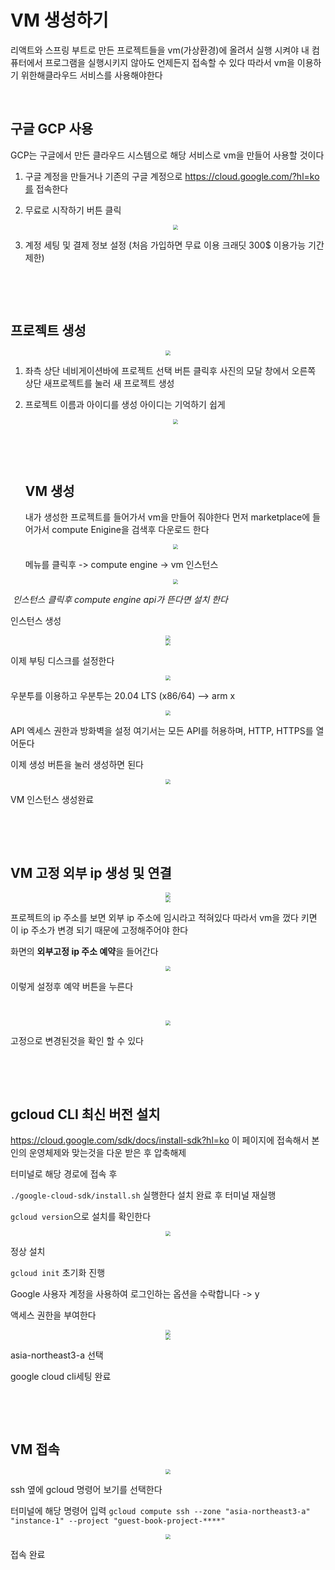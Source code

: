 # VM 생성하기

리액트와 스프링 부트로 만든 프로젝트들을 vm(가상환경)에 올려서 실행 시켜야 내 컴퓨터에서 프로그램을 실행시키지 않아도 언제든지 접속할 수 있다 따라서 vm을 이용하기 위한해클라우드 서비스를 사용해야한다

&nbsp;

## 구글 GCP 사용

GCP는 구글에서 만든 클라우드 시스템으로 해당 서비스로 vm을 만들어 사용할 것이다

1. 구글 계정을 만들거나 기존의 구글 계정으로 https://cloud.google.com/?hl=ko를 접속한다

2. 무료로 시작하기 버튼 클릭

   <center>
   <img src="https://github.com/Minnnning/minnnning.github.io/assets/80758613/767ce6f0-1e6e-4d5e-9f38-97ea23c79662" style="zoom:50%;">
   </center>

3. 계정 세팅 및 결제 정보 설정 (처음 가입하면 무료 이용 크래딧 300$ 이용가능 기간제한)

&nbsp;

&nbsp;

## 프로젝트 생성

<center>
<img src="https://github.com/Minnnning/minnnning.github.io/assets/80758613/169eec44-d82f-4ea8-9af9-3bf52c9c8075" style="zoom:50%;">
</center>

1. 좌측 상단 네비게이션바에 프로젝트 선택 버튼 클릭후 사진의 모달 창에서 오른쪽 상단 새프로젝트를 눌러 새 프로젝트 생성

2. 프로젝트 이름과 아이디를 생성 아이디는 기억하기 쉽게

   <center>
   <img src="https://github.com/Minnnning/minnnning.github.io/assets/80758613/ad67ba7f-e13f-44c5-a9df-8111ba136418" style="zoom:50%;">
   </center>

   &nbsp;

   &nbsp;

   ## VM 생성

   내가 생성한 프로젝트를 들어가서 vm을 만들어 줘야한다 먼저 marketplace에 들어가서 compute Enigine을 검색후 다운로드 한다

   <center>
   <img src="https://github.com/Minnnning/minnnning.github.io/assets/80758613/d5f02f34-cf45-4e26-a991-76da52680bcd" style="zoom:50%;">
   </center>

   메뉴를 클릭후 -> compute engine -> vm 인스턴스

   <center>
   <img src="https://github.com/Minnnning/minnnning.github.io/assets/80758613/b160e5e8-71d9-4657-8710-b0dfd7708d5c" style="zoom:50%;">
   </center>

​	*인스턴스 클릭후 compute engine api가 뜬다면 설치 한다*

인스턴스 생성

<center>
<img src="https://github.com/Minnnning/minnnning.github.io/assets/80758613/b01cafc0-f942-49be-9d1b-fd8119a302cf" style="zoom:50%;">
</center>

<center>
<img src="https://github.com/Minnnning/minnnning.github.io/assets/80758613/a682199e-9d41-4545-9d18-e810cad6bf9d" style="zoom:50%;">
</center>

이제 부팅 디스크를 설정한다

<center>
<img src="https://github.com/Minnnning/minnnning.github.io/assets/80758613/fe5904a5-6b38-4122-8600-b8d639e9dca2" style="zoom:50%;">
</center>

우분투를 이용하고 우분투는 20.04 LTS (x86/64) --> arm x

<center>
<img src="https://github.com/Minnnning/minnnning.github.io/assets/80758613/ef5d9705-eeca-4ecb-8956-df651fbf265a" style="zoom:50%;">
</center>

API 엑세스 권한과 방화벽을 설정 여기서는 모든 API를 허용하며, HTTP, HTTPS를 열어둔다

이제 생성 버튼을 눌러 생성하면 된다

<center>
<img src="https://github.com/Minnnning/minnnning.github.io/assets/80758613/370c7dfd-4198-4f49-a917-37455959b5a6" style="zoom:50%;">
</center>

VM 인스턴스 생성완료

&nbsp;

&nbsp;

## VM 고정 외부 ip 생성 및 연결

<center>
<img src="https://github.com/Minnnning/minnnning.github.io/assets/80758613/737b725e-b569-4076-b941-695a2b8c4afc" style="zoom:50%;">
</center>

<center>
<img src="https://github.com/Minnnning/minnnning.github.io/assets/80758613/ee1742fb-cdbc-415f-b2b0-a9cdfde850f3" style="zoom:50%;">
</center>

프로젝트의 ip 주소를 보면 외부 ip 주소에 임시라고 적혀있다 따라서 vm을 껐다 키면 이 ip 주소가 변경 되기 때문에 고정해주어야 한다

화면의 **외부고정 ip 주소 예약**을 들어간다

<center>
<img src="https://github.com/Minnnning/minnnning.github.io/assets/80758613/12a90bbe-64c4-4a02-a21c-2c65425c5dcf" style="zoom:50%;">
</center>

이렇게 설정후 예약 버튼을 누른다

&nbsp;

<center>
<img src="https://github.com/Minnnning/minnnning.github.io/assets/80758613/42b0216d-dcde-4a7f-b89e-9b7ba4a3e3aa" style="zoom:50%;">
</center>

고정으로 변경된것을 확인 할 수 있다

&nbsp;

&nbsp;

## gcloud CLI 최신 버전 설치

https://cloud.google.com/sdk/docs/install-sdk?hl=ko 이 페이지에 접속해서 본인의 운영체제와 맞는것을 다운 받은 후 압축해제

터미널로 해당 경로에 접속 후

`./google-cloud-sdk/install.sh` 실행한다 설치 완료 후 터미널 재실행

`gcloud version`으로 설치를 확인한다

<center>
<img src="https://github.com/Minnnning/minnnning.github.io/assets/80758613/681014ea-e367-4af7-9023-5f22229694b5" style="zoom:50%;">
</center>

정상 설치

`gcloud init` 초기화 진행

Google 사용자 계정을 사용하여 로그인하는 옵션을 수락합니다 -> y

액세스 권한을 부여한다

<center>
<img src="https://github.com/Minnnning/minnnning.github.io/assets/80758613/a24e3457-8cf2-4f6a-9ac7-c7f172a318a4" style="zoom:50%;">
</center>



<center>
<img src="https://github.com/Minnnning/minnnning.github.io/assets/80758613/88f70fc9-d976-4b52-9139-0421710d23b6" style="zoom:50%;">
</center>

asia-northeast3-a 선택

google cloud cli세팅 완료

&nbsp;

&nbsp;

## VM 접속

<center>
<img src="https://github.com/Minnnning/minnnning.github.io/assets/80758613/a85f5acb-eb8a-4c95-9707-12d59a70c27a" style="zoom:50%;">
</center>

ssh 옆에 gcloud 명령어 보기를 선택한다 

터미널에 해당 명령어 입력 `gcloud compute ssh --zone "asia-northeast3-a" "instance-1" --project "guest-book-project-****"`

<center>
<img src="https://github.com/Minnnning/minnnning.github.io/assets/80758613/d27c91b9-a1ab-4f3c-92a5-21bfb9d0019f" style="zoom:50%;">
</center>

접속 완료

&nbsp;

&nbsp;